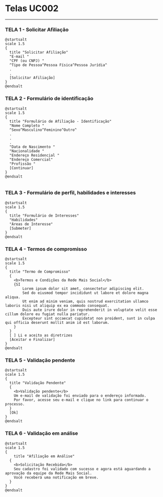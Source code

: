 # Telas UC002
---
### TELA 1 - Solicitar Afiliação
```plantuml
@startsalt
scale 1.5
{
  title "Solicitar Afiliação"
  "E-mail " 
  "CPF (ou CNPJ) "
  ^Tipo de Pessoa^Pessoa Física^Pessoa Jurídia^
  .
  .
  [Solicitar Afiliação]
}
@endsalt
```
### TELA 2 - Formulário de identificação

```plantuml
@startsalt
scale 1.5
{
  title "Formulário de Afiliação - Identificação"
  "Nome Completo " 
  ^Sexo^Masculino^Feminino^Outro^
  .
  .
  .
  "Data de Nascimento " 
  "Nacionalidade " 
  "Endereço Residencial " 
  "Endereço Comercial" 
  "Profissão " 
  [Continuar]
}
@endsalt


```

### TELA 3 - Formulário de perfil, habilidades e interesses

```plantuml
@startsalt
scale 1.5
{
  title "Formulário de Interesses"
  "Habilidades" 
  "Áreas de Interesse" 
  [Submeter]
}
@endsalt

```

### TELA 4 - Termos de compromisso

```plantuml
@startsalt
scale 1.5
{
  title "Termo de Compromisso"
  {
    <b>Termos e Condições da Rede Mais Social</b>
    {SI
        Lorem ipsum dolor sit amet, consectetur adipiscing elit.
        Sed do eiusmod tempor incididunt ut labore et dolore magna aliqua.
        Ut enim ad minim veniam, quis nostrud exercitation ullamco laboris nisi ut aliquip ex ea commodo consequat.
        Duis aute irure dolor in reprehenderit in voluptate velit esse cillum dolore eu fugiat nulla pariatur.
        Excepteur sint occaecat cupidatat non proident, sunt in culpa qui officia deserunt mollit anim id est laborum.
    }
  }
  [ ] Li e aceito as diretrizes
  [Aceitar e Finalizar]
}
@endsalt

```

### TELA 5 - Validação pendente
```plantuml
@startsalt
scale 1.5
{
  title "Validação Pendente"
  {
    <b>Validação pendente</b>
    Um e-mail de validação foi enviado para o endereço informado.
    Por favor, acesse seu e-mail e clique no link para continuar o processo.
  }
  [Ok]
}
@endsalt
```

### TELA 6  - Validação em análise

```plantuml
@startsalt
scale 1.5
{
    title "Afiliação em Análise"
  {
    <b>Solicitação Recebida</b>
    Seu cadastro foi validado com sucesso e agora está aguardando a aprovação da equipe da Rede Mais Social.
    Você receberá uma notificação em breve.
  }
}
@endsalt
